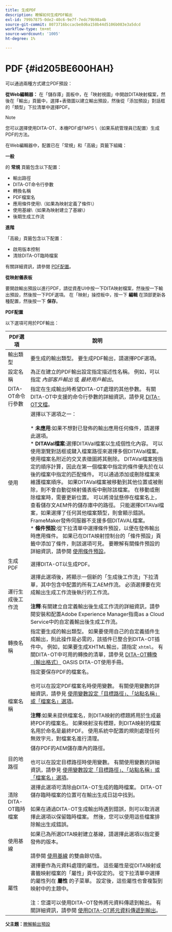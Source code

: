 ```yaml
---
title: 生成PDF
description: 瞭解如何生成PDF輸出
exl-id: 799b7875-0de2-40c6-9e7f-7edc79b98a4b
source-git-commit: 8073716bccacbe8d6a158b44d5106b083e3a5dcd
workflow-type: tm+mt
source-wordcount: '1005'
ht-degree: 1%

---
```


# PDF {#id205BE600HAH}

可以通過兩種方式建立PDF預設：

**從Web編輯器：** 在「儲存庫」面板中，在「映射視圖」中開啟DITA映射檔案，然後在「輸出」頁籤中，選擇+表徵圖以建立輸出預設，然後從「添加預設」對話框的「類型」下拉清單中選擇PDF。

>[!NOTE]
>
> 您可以選擇使用DITA-OT、本機PDF或FMPS \（如果系統管理員已配置）生成PDF的方法。

在Web編輯器中，配置已在「常規」和「高級」頁籤下組織：

**一般**

的 **常規** 頁籤包含以下配置：

- 輸出路徑
- DITA-OT命令行參數
- 轉換名稱
- PDF檔案名
- 應用條件使用\（如果為映射定義了條件\）
- 使用基線\（如果為映射建立了基線\）
- 後期生成工作流

**進階**

「高級」頁籤包含以下配置：

- 啟用版本控制
- 清除DITA-OT臨時檔案

有關詳細資訊，請參閱 [PDF配置](#id231KIM004X1)。

**從映射儀表板**

要開啟輸出預設以進行PDF，請從資產UI中按一下DITA映射檔案，然後按一下輸出預設，然後按一下PDF選項。 在「映射」操控板中，按一下 **編輯** 在頂部更新各種配置，然後按一下 **保存**。

**PDF配置**

以下選項可用於PDF輸出：

| PDF選項 | 說明 |
| --- | --- |
| 輸出類型 | 要生成的輸出類型。 要生成PDF輸出，請選擇PDF選項。 |
| 設定名稱 | 為正在建立的PDF輸出設定指定描述性名稱。 例如，可以指定 _內部客戶輸出_ 或 _最終用戶輸出_。 |
| DITA-OT命令行參數 | 指定在生成輸出時希望DITA-OT處理的其他參數。 有關DITA-OT中支援的命令行參數的詳細資訊，請參見 [DITA-OT文檔](https://www.dita-ot.org/)。 |
| 使用 | 選擇以下選項之一：<br><br>* **未應用**:如果不想對已發佈的輸出應用任何條件，請選擇此選項。<br>* **DITAVal檔案**:選擇DITAVal檔案以生成個性化內容。 可以使用瀏覽對話框或鍵入檔案路徑來選擇多個DITAVal檔案。 使用檔案名附近的交叉表徵圖將其刪除。 DITAVal檔案按指定的順序計算，因此在第一個檔案中指定的條件優先於在以後的檔案中指定的匹配條件。 可以通過添加或刪除檔案來維護檔案順序。 如果DITAVal檔案被移動到其他位置或被刪除，則不會自動從映射儀表板中刪除該檔案。 在移動或刪除檔案時，需要更新位置。 可以將滑鼠懸停在檔案名上，查看儲存文AEM件的儲存庫中的路徑。 只能選擇DITAVal檔案，如果選擇了任何其他檔案類型，則會顯示錯誤。 FrameMaker發佈伺服器不支援多個DITAVAL檔案。<br>* **條件預設**:從下拉清單中選擇條件預設，以便在發佈輸出時應用條件。 如果已在DITA映射控制台的「條件預設」頁籤中添加了條件，則該選項可見。 要瞭解有關條件預設的詳細資訊，請參閱 [使用條件預設](generate-output-use-condition-presets.md#id1825FL004PN)。 |
| 生成PDF | 選擇DITA-OT以生成PDF。 |
| 運行生成後工作流 | 選擇此選項後，將顯示一個新的「生成後工作流」下拉清單，其中包含中配置的所有工AEM作流。 必須選擇要在完成輸出生成工作流後執行的工作流。<br><br>**注釋**:有關建立自定義輸出後生成工作流的詳細資訊，請參閱安裝和配置Adobe Experience Manager指南as a Cloud Service中的自定義輸出後生成工作流。 |
| 轉換名稱 | 指定要生成的輸出類型。 如果要使用自己的自定義插件生成輸出，則此操作是必需的，該插件已整合到DITA-OT插件中。 例如，如果要生成XHTML輸出，請指定 `xhtml`。 有關DITA-OT中可用的轉換的清單，請參見 [DITA-OT轉換（輸出格式）](http://www.dita-ot.org/2.3/user-guide/AvailableTransforms.html) OASIS DITA-OT使用手冊。 |
| 檔案名稱 | 指定要保存PDF的檔案名。<br><br>也可以在設定PDF檔案名時使用變數。 有關使用變數的詳細資訊，請參見 [使用變數設定「目標路徑」、「站點名稱」或「檔案名」選項](generate-output-use-variables.md#id18BUG70K05Z)。<br><br>**注釋**:如果未提供檔案名，則DITA映射的標題將用於生成最終PDF的檔案名。 如果映射沒有標題，則DITA映射的檔案名用於命名是最終PDF。 使用系統中配置的規則處理任何無效字元，對檔案名進行清理。 |
| 目的地路徑 | 儲存PDF的AEM儲存庫內的路徑。<br><br>也可以在設定目標路徑時使用變數。 有關使用變數的詳細資訊，請參見 [使用變數設定「目標路徑」、「站點名稱」或「檔案名」選項](generate-output-use-variables.md#id18BUG70K05Z)。 |
| 清除DITA-OT臨時檔案 | 選擇此選項可清除由DITA-OT生成的臨時檔案。 DITA-OT儲存臨時檔案的位置可在輸出生成日誌中找到。<br><br>如果在通過DITA-OT生成輸出時遇到錯誤，則可以取消選擇此選項以保留臨時檔案。 然後，您可以使用這些檔案排除輸出生成錯誤。 |
| 使用基線 | 如果已為所選DITA映射建立基線，請選擇此選項以指定要發佈的版本。<br><br>請參閱 [使用基線](generate-output-use-baseline-for-publishing.md#id1825FI0J0PF) 的雙曲餘切值。 |
| 屬性 | 選擇要作為元資料處理的屬性。 這些屬性是從DITA映射或書籤映射檔案的「屬性」頁中設定的。 從下拉清單中選擇的屬性列在 **屬性** 的子菜單。 設定後，這些屬性也會複製到映射中的主題中。<br><br>注：您還可以使用DITA-OT發佈將元資料傳遞到輸出。 有關詳細資訊，請參閱 [使用DITA-OT將元資料傳遞到輸出](pass-metadata-dita-ot.md#id21BJ00QD0XA)。 |

**父主題：**[&#x200B;瞭解輸出預設](generate-output-understand-presets.md)
